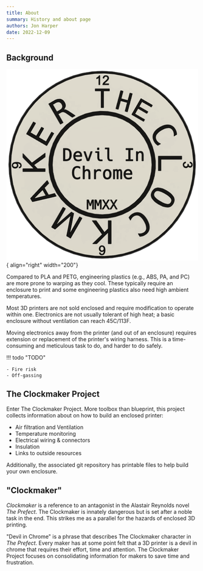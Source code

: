 ```yaml
---
title: About
summary: History and about page
authors: Jon Harper
date: 2022-12-09
---
```


## Background

![logo](img/logo2.png){ align="right" width="200"}

Compared to PLA and PETG, engineering plastics (e.g., ABS, PA, and PC) are more prone to warping as they cool. These typically require an enclosure to print and some engineering plastics also need high ambient temperatures.

Most 3D printers are not sold enclosed and require modification to operate within one. Electronics are not usually tolerant of high heat; a basic enclosure without ventilation can reach 45C/113F.

Moving electronics away from the printer (and out of an enclosure) requires extension or replacement of the printer's wiring harness. This is a time-consuming and meticulous task to do, and harder to do safely.

!!! todo "TODO"

    - Fire risk
    - Off-gassing

## The Clockmaker Project

Enter The Clockmaker Project. More toolbox than blueprint, this project collects information about on how to build an enclosed printer:

- Air filtration and Ventilation
- Temperature monitoring
- Electrical wiring & connectors
- Insulation
- Links to outside resources

Additionally, the associated git repository has printable files to help build your own enclosure.

## "Clockmaker"

*Clockmaker* is a reference to an antagonist in the Alastair Reynolds novel *The Prefect*. The Clockmaker is innately dangerous but is set after a noble task in the end. This strikes me as a parallel for the hazards of enclosed 3D printing.

"Devil in Chrome" is a phrase that describes The Clockmaker character in *The Prefect*. Every maker has at some point felt that a 3D printer is a devil in chrome that requires their effort, time and attention. The Clockmaker Project focuses on consolidating information for makers to save time and frustration.